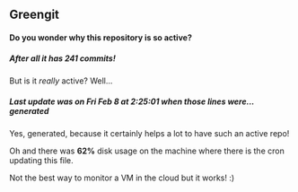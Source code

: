 ## Greengit

#### Do you wonder why this repository is so active?

##### After all it has 241 commits!

But is it *really* active? Well...

##### Last update was on Fri Feb 8 at 2:25:01 when those lines were... generated

Yes, generated, because it certainly helps a lot to have such an active repo!

Oh and there was **62%** disk usage on the machine
where there is the cron updating this file.

Not the best way to monitor a VM in the cloud but it works! :)
